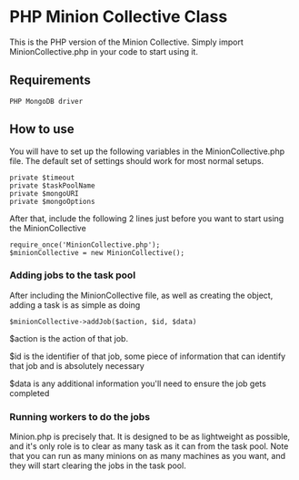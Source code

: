 # PHP Minion Collective Class

This is the PHP version of the Minion Collective. Simply import MinionCollective.php in your code to start using it.

## Requirements

    PHP MongoDB driver
    
## How to use

You will have to set up the following variables in the MinionCollective.php file. The default set of settings should work for most normal setups.

    private $timeout
	private $taskPoolName
	private $mongoURI
	private $mongoOptions

After that, include the following 2 lines just before you want to start using the MinionCollective

    require_once('MinionCollective.php');
    $minionCollective = new MinionCollective();


### Adding jobs to the task pool

After including the MinionCollective file, as well as creating the object, adding a task is as simple as doing

    $minionCollective->addJob($action, $id, $data)

$action is the action of that job.

$id is the identifier of that job, some piece of information that can identify that job and is absolutely necessary

$data is any additional information you'll need to ensure the job gets completed

### Running workers to do the jobs

Minion.php is precisely that. It is designed to be as lightweight as possible, and it's only role is to clear as many task as it can from the task pool. Note that you can run as many minions on as many machines as you want, and they will start clearing the jobs in the task pool.
